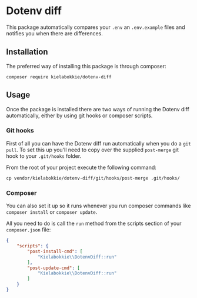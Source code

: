 # Dotenv diff

This package automatically compares your `.env` an `.env.example` files and notifies you when there are differences.

## Installation

The preferred way of installing this package is through composer:

```
composer require kielabokkie/dotenv-diff
```

## Usage

Once the package is installed there are two ways of running the Dotenv diff automatically, either by using git hooks or composer scripts.

### Git hooks

First of all you can have the Dotenv diff run automatically when you do a `git pull`. To set this up you'll need to copy over the supplied `post-merge` git hook to your `.git/hooks` folder.

From the root of your project execute the following command:

```
cp vendor/kielabokkie/dotenv-diff/git/hooks/post-merge .git/hooks/
```

### Composer

You can also set it up so it runs whenever you run composer commands like `composer install` or `composer update`.

All you need to do is call the `run` method from the scripts section of your `composer.json` file:

```json
{
    "scripts": {
        "post-install-cmd": [
            "Kielabokkie\\DotenvDiff::run"
        ],
        "post-update-cmd": [
            "Kielabokkie\\DotenvDiff::run"
        ]
    }
}
```